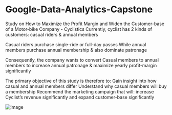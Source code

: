 # Google-Data-Analytics-Capstone
Study on How to Maximize the Profit Margin and Widen the Customer-base of a Motor-bike Company - Cyclistics
Currently, cyclist has 2 kinds of customers: 
casual riders & annual members

Casual riders purchase single-ride or full-day passes
While annual members purchase annual membership &
also dominate  patronage

Consequently, the company wants to convert
Casual members to annual members to
 increase annual patronage & 
 maximize yearly profit-margin significantly


The primary objective of this study is therefore to:
Gain insight into how  casual and annual members differ
Understand why casual members will buy a membership 
Recommend the marketing campaign that will:
increase Cyclist’s revenue significantly and 
expand customer-base significantly

![image](https://github.com/oybello/Google-Data-Analytics-Capstone/assets/86603958/ca0a943f-8f72-46c1-b0eb-daec7284acc4)

